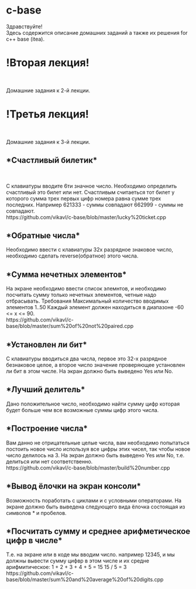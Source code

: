 # c-base

<p>Здравствуйте!<br>
Здесь содержится описание домашних заданий а также их решения for c++ base (itea).<br></p>
<h1>!Вторая лекция!</h1><br>
<p>Домашние задания к 2-й лекции.</p>
<h1>!Третья лекция!</h1><br>
<p>Домашние задания к 3-й лекции.</p>
<h2>*Счастливый билетик*</h2><br>
<p>С клавиатуры вводите 6ти значное число. Необходимо определить счастливый это билет или нет. Счастливым считаеться тот билет у которого сумма трех первых цифр номера равна сумме трех последних.
Например 621333 - суммы совпадают 662999 - суммы не совпадают.<br>
https://github.com/vikavl/c-base/blob/master/lucky%20ticket.cpp </p>

<h2>*Обратные числа*<br></h2>
<p>Необходимо ввести с клавиатуры 32х разрядное знаковое число, необходимо сделать reverse(обратное) этого числа.</p>

<h2>*Сумма нечетных элементов*<br></h2>
<p>На экране необходимо ввести список элемнтов, и необходимо посчитать сумму только нечетных элементов, четные надо отбрасывать. Требования Максимальный количество вводимых элементов 1..50 Каждый элемент должен находиться в диапазоне -60 <= x <= 90.<br>
https://github.com/vikavl/c-base/blob/master/sum%20of%20not%20paired.cpp </p>

<h2>*Установлен ли бит*<br></h2>
<p>С клавиатуры вводиться два числа, первое это 32-х разрядное безнаковое целое, а второе число значение проверяющее установлен ли бит в этом числе. На экран должно быть выведено Yes или No.</p>

<h2>*Лучший делитель*<br></h2>
<p>Дано положительное число, необходимо найти сумму цифр которая будет больше чем все возможные суммы цифр этого числа.</p>

<h2>*Построение числа*<br></h2>
<p>Вам данно не отрицательные целые числа, вам необходимо попытаться постоить новое число используя все цифры этих чисел, так чтобы новое число делилось на 3. На экран должно быть выведено Yes или No, т.е. делиться или нет соответственно. <br>https://github.com/vikavl/c-base/blob/master/build%20number.cpp</p>

<h2>*Вывод ёлочки на экран консоли*<br></h2>
<p>Возможность поработать с циклами и с условными операторами. На экране должно быть выведена следующего вида ёлочка состоящая из символов * и пробелов.</p>

<h2>*Посчитать сумму и среднее арифметическое цифр в числе*<br></h2>
<p>Т.е. на экране или в коде мы вводим число. например 12345, и мы должны вывести сумму цифвр в этом числе и их средне арифмитическое:
1 + 2 + 3 + 4 + 5 = 15
15 / 5 = 3
<br>https://github.com/vikavl/c-base/blob/master/sum%20and%20average%20of%20digits.cpp</p>

<h2><br></h2>
<h2><br></h2>
<h2><br></h2>
<h2><br></h2>
<h2><br></h2>
